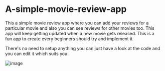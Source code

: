 # A-simple-movie-review-app

This a simple movie review app where you can add your reviews for a particular movie and also you can see reviews for other movies too. This app will keep getting updated 
when a new movie gets released. This is a fun app to create every beginners should try and implement it. 

There's no need to setup anything you can just have a look at the code and you can edit it which suits you.

![image](https://user-images.githubusercontent.com/77113784/191969215-03f4393b-dfef-4a6d-8a86-9a86a0e22aac.png)

